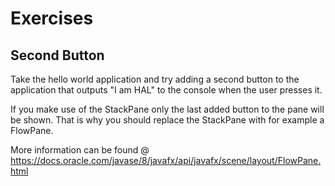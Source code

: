 # Exercises

## Second Button

Take the hello world application and try adding a second button to the application that outputs "I am HAL" to the console when the user presses it.

If you make use of the StackPane only the last added button to the pane will be shown. That is why you should replace the StackPane with for example a FlowPane.

More information can be found @ https://docs.oracle.com/javase/8/javafx/api/javafx/scene/layout/FlowPane.html
